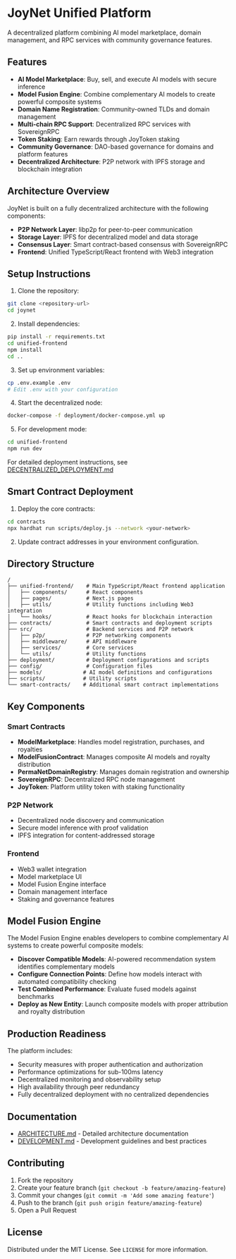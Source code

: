 # JoyNet Unified Platform

A decentralized platform combining AI model marketplace, domain management, and RPC services with community governance features.

## Features

- **AI Model Marketplace**: Buy, sell, and execute AI models with secure inference
- **Model Fusion Engine**: Combine complementary AI models to create powerful composite systems
- **Domain Name Registration**: Community-owned TLDs and domain management
- **Multi-chain RPC Support**: Decentralized RPC services with SovereignRPC
- **Token Staking**: Earn rewards through JoyToken staking
- **Community Governance**: DAO-based governance for domains and platform features
- **Decentralized Architecture**: P2P network with IPFS storage and blockchain integration

## Architecture Overview

JoyNet is built on a fully decentralized architecture with the following components:

- **P2P Network Layer**: libp2p for peer-to-peer communication
- **Storage Layer**: IPFS for decentralized model and data storage
- **Consensus Layer**: Smart contract-based consensus with SovereignRPC
- **Frontend**: Unified TypeScript/React frontend with Web3 integration

## Setup Instructions

1. Clone the repository:
```bash
git clone <repository-url>
cd joynet
```

2. Install dependencies:
```bash
pip install -r requirements.txt
cd unified-frontend
npm install
cd ..
```

3. Set up environment variables:
```bash
cp .env.example .env
# Edit .env with your configuration
```

4. Start the decentralized node:
```bash
docker-compose -f deployment/docker-compose.yml up
```

5. For development mode:
```bash
cd unified-frontend
npm run dev
```

For detailed deployment instructions, see [DECENTRALIZED_DEPLOYMENT.md](deployment/DECENTRALIZED_DEPLOYMENT.md)

## Smart Contract Deployment

1. Deploy the core contracts:
```bash
cd contracts
npx hardhat run scripts/deploy.js --network <your-network>
```

2. Update contract addresses in your environment configuration.

## Directory Structure

```
/
├── unified-frontend/    # Main TypeScript/React frontend application
│   ├── components/      # React components
│   ├── pages/           # Next.js pages
│   ├── utils/           # Utility functions including Web3 integration
│   └── hooks/           # React hooks for blockchain interaction
├── contracts/           # Smart contracts and deployment scripts
├── src/                 # Backend services and P2P network
│   ├── p2p/             # P2P networking components
│   ├── middleware/      # API middleware
│   ├── services/        # Core services
│   └── utils/           # Utility functions
├── deployment/          # Deployment configurations and scripts
├── config/              # Configuration files
├── models/             # AI model definitions and configurations
├── scripts/            # Utility scripts
└── smart-contracts/    # Additional smart contract implementations
```

## Key Components

### Smart Contracts
- **ModelMarketplace**: Handles model registration, purchases, and royalties
- **ModelFusionContract**: Manages composite AI models and royalty distribution
- **PermaNetDomainRegistry**: Manages domain registration and ownership
- **SovereignRPC**: Decentralized RPC node management
- **JoyToken**: Platform utility token with staking functionality

### P2P Network
- Decentralized node discovery and communication
- Secure model inference with proof validation
- IPFS integration for content-addressed storage

### Frontend
- Web3 wallet integration
- Model marketplace UI
- Model Fusion Engine interface
- Domain management interface
- Staking and governance features

## Model Fusion Engine

The Model Fusion Engine enables developers to combine complementary AI systems to create powerful composite models:

- **Discover Compatible Models**: AI-powered recommendation system identifies complementary models
- **Configure Connection Points**: Define how models interact with automated compatibility checking
- **Test Combined Performance**: Evaluate fused models against benchmarks
- **Deploy as New Entity**: Launch composite models with proper attribution and royalty distribution

## Production Readiness

The platform includes:
- Security measures with proper authentication and authorization
- Performance optimizations for sub-100ms latency
- Decentralized monitoring and observability setup
- High availability through peer redundancy
- Fully decentralized deployment with no centralized dependencies

## Documentation

- [ARCHITECTURE.md](ARCHITECTURE.md) - Detailed architecture documentation
- [DEVELOPMENT.md](DEVELOPMENT.md) - Development guidelines and best practices

## Contributing

1. Fork the repository
2. Create your feature branch (`git checkout -b feature/amazing-feature`)
3. Commit your changes (`git commit -m 'Add some amazing feature'`)
4. Push to the branch (`git push origin feature/amazing-feature`)
5. Open a Pull Request

## License

Distributed under the MIT License. See `LICENSE` for more information.
